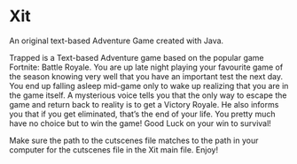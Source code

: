 # Xit
An original text-based Adventure Game created with Java.

Trapped is a Text-based Adventure game based on the popular game Fortnite: Battle Royale. You are up late night playing your favourite game of the season knowing very well that you have an important test the next day. You end up falling asleep mid-game only to wake up realizing that you are in the game itself. A mysterious voice tells you that the only way to escape the game and return back to reality is to get a Victory Royale. He also informs you that if you get eliminated, that’s the end of your life. You pretty much have no choice but to win the game! Good Luck on your win to survival!

Make sure the path to the cutscenes file matches to the path in your computer for the cutscenes file in the Xit main file. Enjoy!
